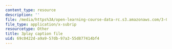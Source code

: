 ```yaml
---
content_type: resource
description: ''
file: /media/https%3A/open-learning-course-data-rc.s3.amazonaws.com/3-091sc-introduction-to-solid-state-chemistry-fall-2010/69c0422da9a957db97a355d877414bf4_l-8-c7g-LY4.srt
file_type: application/x-subrip
resourcetype: Other
title: 3play caption file
uid: 69c0422d-a9a9-57db-97a3-55d877414bf4
---
```

